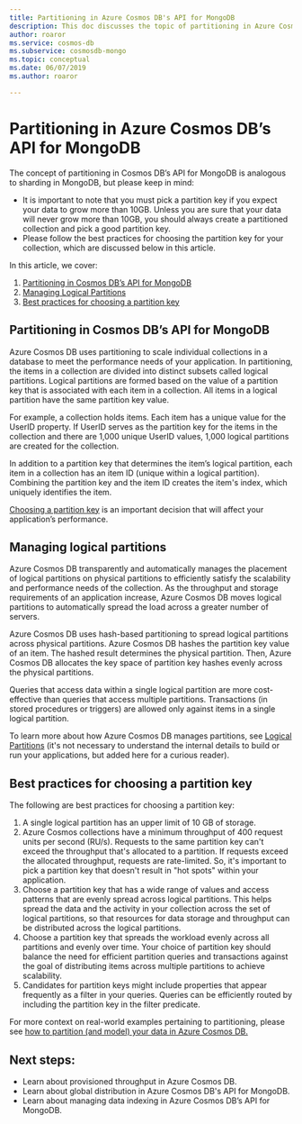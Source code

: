 ```yaml
---
title: Partitioning in Azure Cosmos DB's API for MongoDB
description: This doc discusses the topic of partitioning in Azure Cosmos DB's API for MongoDB.
author: roaror
ms.service: cosmos-db
ms.subservice: cosmosdb-mongo
ms.topic: conceptual
ms.date: 06/07/2019
ms.author: roaror

---
```


# Partitioning in Azure Cosmos DB’s API for MongoDB 

The concept of partitioning in Cosmos DB’s API for MongoDB is analogous to sharding in MongoDB, but please keep in mind: 
- It is important to note that you must pick a partition key if you expect your data to grow more than 10GB. Unless you are sure that your data will never grow more than 10GB, you should always create a partitioned collection and pick a good partition key.  
- Please follow the best practices for choosing the partition key for your collection, which are discussed below in this article. 

In this article, we cover: 

1. [Partitioning in Cosmos DB’s API for MongoDB](#partitioning-in-cosmos-dbs-api-for-mongodb) 
2. [Managing Logical Partitions ](#managing-logical-partitions)
3. [Best practices for choosing a partition key ](#best-practices-for-choosing-a-partition-key)
 
## Partitioning in Cosmos DB’s API for MongoDB 

Azure Cosmos DB uses partitioning to scale individual collections in a database to meet the performance needs of your application. In partitioning, the items in a collection are divided into distinct subsets called logical partitions. Logical partitions are formed based on the value of a partition key that is associated with each item in a collection. All items in a logical partition have the same partition key value. 

For example, a collection holds items. Each item has a unique value for the UserID property. If UserID serves as the partition key for the items in the collection and there are 1,000 unique UserID values, 1,000 logical partitions are created for the collection. 

In addition to a partition key that determines the item’s logical partition, each item in a collection has an item ID (unique within a logical partition). Combining the partition key and the item ID creates the item's index, which uniquely identifies the item. 

[Choosing a partition key](#best-practices-for-choosing-a-partition-key) is an important decision that will affect your application’s performance. 

## Managing logical partitions 

Azure Cosmos DB transparently and automatically manages the placement of logical partitions on physical partitions to efficiently satisfy the scalability and performance needs of the collection. As the throughput and storage requirements of an application increase, Azure Cosmos DB moves logical partitions to automatically spread the load across a greater number of servers. 

Azure Cosmos DB uses hash-based partitioning to spread logical partitions across physical partitions. Azure Cosmos DB hashes the partition key value of an item. The hashed result determines the physical partition. Then, Azure Cosmos DB allocates the key space of partition key hashes evenly across the physical partitions. 

Queries that access data within a single logical partition are more cost-effective than queries that access multiple partitions. Transactions (in stored procedures or triggers) are allowed only against items in a single logical partition. 

To learn more about how Azure Cosmos DB manages partitions, see [Logical Partitions](partition-data.md#logical-partitions) (it's not necessary to understand the internal details to build or run your applications, but added here for a curious reader). 

## Best practices for choosing a partition key 

The following are best practices for choosing a partition key: 

1. A single logical partition has an upper limit of 10 GB of storage. 
2. Azure Cosmos collections have a minimum throughput of 400 request units per second (RU/s). Requests to the same partition key can't exceed the throughput that's allocated to a partition. If requests exceed the allocated throughput, requests are rate-limited. So, it's important to pick a partition key that doesn't result in "hot spots" within your application. 
3. Choose a partition key that has a wide range of values and access patterns that are evenly spread across logical partitions. This helps spread the data and the activity in your collection across the set of logical partitions, so that resources for data storage and throughput can be distributed across the logical partitions. 
4. Choose a partition key that spreads the workload evenly across all partitions and evenly over time. Your choice of partition key should balance the need for efficient partition queries and transactions against the goal of distributing items across multiple partitions to achieve scalability. 
5. Candidates for partition keys might include properties that appear frequently as a filter in your queries. Queries can be efficiently routed by including the partition key in the filter predicate. 

For more context on real-world examples pertaining to partitioning, please see [how to partition (and model) your data in Azure Cosmos DB.](how-to-model-partition-example.md)

## Next steps:
- Learn about provisioned throughput in Azure Cosmos DB. 
- Learn about global distribution in Azure Cosmos DB's API for MongoDB. 
- Learn about managing data indexing in Azure Cosmos DB’s API for MongoDB. 

 